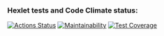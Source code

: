 ### Hexlet tests and Code Climate status:
[![Actions Status](https://github.com/asommar/php-project-48/actions/workflows/hexlet-check.yml/badge.svg)](https://github.com/asommar/php-project-48/actions)
[![Maintainability](https://api.codeclimate.com/v1/badges/7c6419b022891bc1034e/maintainability)](https://codeclimate.com/github/asommar/php-project-48/maintainability)
[![Test Coverage](https://api.codeclimate.com/v1/badges/7c6419b022891bc1034e/test_coverage)](https://codeclimate.com/github/asommar/php-project-48/test_coverage)